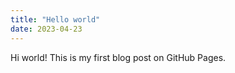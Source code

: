 ```yaml
---
title: "Hello world"
date: 2023-04-23
---
```


Hi world! This is my first blog post on GitHub Pages.
